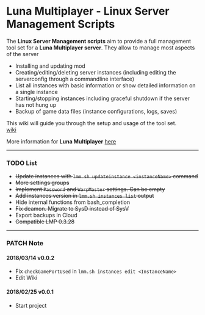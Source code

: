 # Luna Multiplayer - Linux Server Management Scripts
The **Linux Server Management scripts** aim to provide a full management tool set for a **Luna Multiplayer server**. They allow to manage most aspects of the server

  * Installing and updating mod
  * Creating/editing/deleting server instances (including editing the serverconfig through a commandline interface)
  * List all instances with basic information or show detailed information on a single instance
  * Starting/stopping instances including graceful shutdown if the server has not hung up
  * Backup of game data files (instance configurations, logs, saves)

This wiki will guide you through the setup and usage of the tool set.  
[wiki](https://github.com/artnod78/KSP-DMP-Manager/wiki)

More information for **Luna Multiplayer** [here](http://lunamultiplayer.com/)

-------------

### TODO List
* ~~Update instances with ``lmm.sh updateinstance <instanceName>`` command~~
* ~~More settings groups~~
* ~~Implement ``Password`` and ``WarpMaster`` settings. Can be empty~~
* ~~Add instances version in ``lmm.sh instances list`` output~~
* Hide internal functions from bash_completion
* ~~Fix deamon. Migrate to SysD instead of SysV~~
* Export backups in Cloud
* ~~Compatible LMP 0.3.28~~

-------------

### PATCH Note
#### 2018/03/14 v0.0.2
* Fix ``checkGamePortUsed`` in ``lmm.sh instances edit <InstanceName>``
* Edit Wiki
#### 2018/02/25 v0.0.1
* Start project
